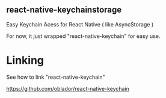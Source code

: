 ## react-native-keychainstorage

Easy Keychain Acess for React Native ( like AsyncStorage )

For now, it just wrapped "react-native-keychain" for easy use.

# Linking

See how to link "react-native-keychain"

https://github.com/oblador/react-native-keychain
